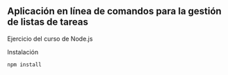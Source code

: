 ## Aplicación en línea de comandos para la gestión de listas de tareas

Ejercicio del curso de Node.js

Instalación

```
npm install
```